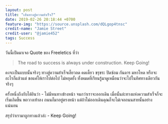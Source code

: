 ```yaml
---
layout: post
title: "เส้นทางสู่ความสำเร็จ?"
date: 2019-02-26 20:18:44 +0700
feature-img: "https://source.unsplash.com/dQLgop4tnsc"
credit-name: "Jamie Street"
credit-user: "@jamie452"
tags: Success
---
```

วันนี้เปิดมาเจอ Quote ของ Freeletics ที่ว่า

> The road to success is always under construction. Keep Going!

คงจะเป็นแบบนั้นจริงๆ ทางสู่ความสำเร็จเลี้ยวลด คดเคี้ยว ขรุขระ ปิดซ่อม กันดาร มหาโหด หรือจะอะไรก็แล้วแต่ ขอแค่ให้เราไปต่อไป ไม่หยุดยั้ง ทั้งหมดที่เรียนรู้มาดูเหมือนว่าจะไปในทิศทางเดียวกันจริงๆ

ครั้งหนึ่งถึงกับได้ยินว่า - ไม่มีหนทางข้างหน้า จนกว่าเราจะออกเดิน เมื่อนั้นล่ะทางแห่งความสำเร็จก็จะเริ่มเกิดขึ้น พอวางเท้าลง ถนนก็มาอยู่ตรงหน้า แต่ถ้าไม่ออกเดินคุณก็จะไม่เจอถนนสายนั้นอย่างแน่นอน

สรุปว่าเรามาถูกทางแล้วล่ะ - Keep Going!
